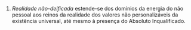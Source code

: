 1. *Realidade não-deificada* estende-se dos domínios da energia do não pessoal aos reinos da realidade dos valores não personalizáveis da existência universal, até mesmo à presença do Absoluto Inqualificado.